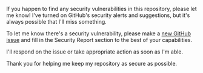 If you happen to find any security vulnerabilities in this repository, please let me know! I've turned on GitHub's security alerts and suggestions, but it's always possible that I'll miss something.

To let me know there's a security vulnerability, please make a [new GitHub issue](https://github.com/emmahsax/csci-workshop/issues/new) and fill in the Security Report section to the best of your capabilities.

I'll respond on the issue or take appropriate action as soon as I'm able.

Thank you for helping me keep my repository as secure as possible.
